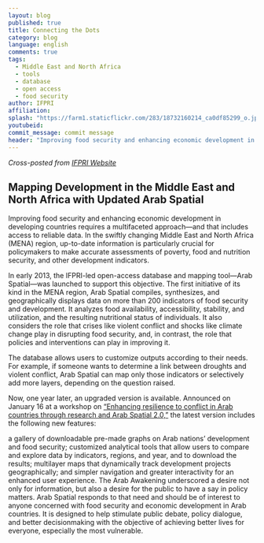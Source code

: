 ```yaml
---
layout: blog
published: true
title: Connecting the Dots
category: blog
language: english
comments: true
tags: 
  - Middle East and North Africa
  - tools
  - database
  - open access
  - food security
author: IFPRI
affiliation: 
splash: "https://farm1.staticflickr.com/283/18732160214_ca0df85299_o.jpg"
youtubeid: 
commit_message: commit message
header: "Improving food security and enhancing economic development in developing countries requires a multifaceted approach—and that includes access to reliable data. "
---
```

_Cross-posted from [IFPRI Website](http://www.ifpri.org/blog/connecting-dots-mapping-development-middle-east-and-north-africa-updated-arab-spatial)_

## Mapping Development in the Middle East and North Africa with Updated Arab Spatial

Improving food security and enhancing economic development in developing countries requires a multifaceted approach—and that includes access to reliable data. In the swiftly changing Middle East and North Africa (MENA) region, up-to-date information is particularly crucial for policymakers to make accurate assessments of poverty, food and nutrition security, and other development indicators.
<!-- more -->
In early 2013, the IFPRI-led open-access database and mapping tool—Arab Spatial—was launched to support this objective. The first initiative of its kind in the MENA region, Arab Spatial compiles, synthesizes, and geographically displays data on more than 200 indicators of food security and development. It analyzes food availability, accessibility, stability, and utilization, and the resulting nutritional status of individuals. It also considers the role that crises like violent conflict and shocks like climate change play in disrupting food security, and, in contrast, the role that policies and interventions can play in improving it.

The database allows users to customize outputs according to their needs. For example, if someone wants to determine a link between droughts and violent conflict, Arab Spatial can map only those indicators or selectively add more layers, depending on the question raised.

Now, one year later, an upgraded version is available. Announced on January 16 at a workshop on [“Enhancing resilience to conflict in Arab countries through research and Arab Spatial 2.0,”](http://www.ifpri.org/pressroom/briefing/enhancing-resilience-conflict-arab-countries) the latest version includes the following new features:

a gallery of downloadable pre-made graphs on Arab nations’ development and food security;
customized analytical tools that allow users to compare and explore data by indicators, regions, and year, and to download the results;
multilayer maps that dynamically track development projects geographically; and
simpler navigation and greater interactivity for an enhanced user experience.
The Arab Awakening underscored a desire not only for information, but also a desire for the public to have a say in policy matters. Arab Spatial responds to that need and should be of interest to anyone concerned with food security and economic development in Arab countries. It is designed to help stimulate public debate, policy dialogue, and better decisionmaking with the objective of achieving better lives for everyone, especially the most vulnerable.